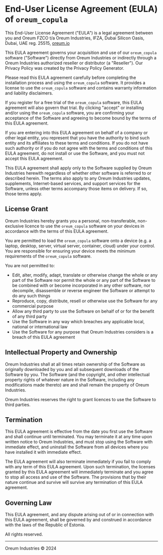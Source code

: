 # End-User License Agreement (EULA) of `oreum_copula`

This End-User License Agreement ("EULA") is a legal agreement between you and
Oreum FZCO t/a Oreum Industries, IFZA, Dubai Silicon Oasis, Dubai, UAE
reg. 25515, [oreum.io](https://oreum.io)

This EULA agreement governs your acquisition and use of our `oreum_copula`
software ("Software") directly from Oreum Industries or indirectly through a
Oreum Industries authorized reseller or distributor (a "Reseller"). Our Privacy
Policy was created by the Privacy Policy Generator.

Please read this EULA agreement carefully before completing the installation
process and using the `oreum_copula` software. It provides a license to use the
`oreum_copula` software and contains warranty information and liability
disclaimers.

If you register for a free trial of the `oreum_copula` software, this EULA
agreement will also govern that trial. By clicking "accept" or installing
and/or using the `oreum_copula` software, you are confirming your acceptance of
the Software and agreeing to become bound by the terms of this EULA agreement.

If you are entering into this EULA agreement on behalf of a company or other
legal entity, you represent that you have the authority to bind such entity and
its affiliates to these terms and conditions. If you do not have such authority
or if you do not agree with the terms and conditions of this EULA agreement, do
not install or use the Software, and you must not accept this EULA agreement.

This EULA agreement shall apply only to the Software supplied by Oreum Industries
herewith regardless of whether other software is referred to or described
herein. The terms also apply to any Oreum Industries updates, supplements,
Internet-based services, and support services for the Software, unless other
terms accompany those items on delivery. If so, those terms apply.

## License Grant

Oreum Industries hereby grants you a personal, non-transferable, non-exclusive
licence to use the `oreum_copula` software on your devices in accordance with
the terms of this EULA agreement.

You are permitted to load the `oreum_copula` software onto a device (e.g. a
laptop, desktop, server, virtual server, container, cloud) under your control.
You are responsible for ensuring your device meets the minimum requirements of
the `oreum_copula` software.

You are not permitted to:

+ Edit, alter, modify, adapt, translate or otherwise change the whole or any
part of the Software nor permit the whole or any part of the Software to be
combined with or become incorporated in any other software, nor decompile,
disassemble or reverse engineer the Software or attempt to do any such things
+ Reproduce, copy, distribute, resell or otherwise use the Software for any
commercial purpose
+ Allow any third party to use the Software on behalf of or for the benefit of
any third party
+ Use the Software in any way which breaches any applicable local, national or
international law
+ Use the Software for any purpose that Oreum Industries considers is a breach
of this EULA agreement

## Intellectual Property and Ownership

Oreum Industries shall at all times retain ownership of the Software as originally
downloaded by you and all subsequent downloads of the Software by you. The
Software (and the copyright, and other intellectual property rights of whatever
nature in the Software, including any modifications made thereto) are and shall
remain the property of Oreum Industries.

Oreum Industries reserves the right to grant licences to use the Software to third
parties.

## Termination

This EULA agreement is effective from the date you first use the Software and
shall continue until terminated. You may terminate it at any time upon written
notice to Oreum Industries, and must stop using the Software with immediate
effect, and uninstall the Software from all devices where you have installed it
with immediate effect.

The EULA agreement will also terminate immediately if you fail to comply with
any term of this EULA agreement. Upon such termination, the licenses granted by
this EULA agreement will immediately terminate and you agree to stop all access
and use of the Software. The provisions that by their nature continue and
survive will survive any termination of this EULA agreement.

## Governing Law

This EULA agreement, and any dispute arising out of or in connection with this
EULA agreement, shall be governed by and construed in accordance with the laws
of the Republic of Estonia.

All rights reserved.

---
Oreum Industries &copy; 2024
